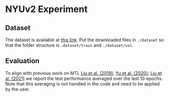 # NYUv2 Experiment

## Dataset

The dataset is available at [this link](https://www.dropbox.com/sh/86nssgwm6hm3vkb/AACrnUQ4GxpdrBbLjb6n-mWNa?dl=0). Put the downloaded files in `./dataset` so that the folder structure is `.dataset/train` and `./dataset/val`.   

## Evaluation

To align with previous work on MTL [Liu et al. (2019)](https://arxiv.org/abs/1803.10704); [Yu et al. (2020)](https://arxiv.org/abs/2001.06782); [Liu et al. (2021)](https://arxiv.org/pdf/2110.14048.pdf) we report the test performance averaged
over the last 10 epochs. Note that this averaging is not handled in the code and need to be applied by the user. 
